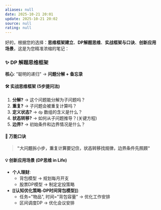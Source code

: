 ```yaml
---
aliases: null
date: 2025-10-21 20:01
update: 2025-10-21 20:02
source: null
rating: null
---
```

好的，根据您的选择：**思维框架建立**、**DP解题思维**、**实战框架与口诀**、**创新应用场景**，这是为您精准浓缩的笔记：
### ✨ DP 解题思维框架

**核心**: "聪明的递归" -> **问题分解 + 备忘录**

#### 🛠️ 实战思维框架 (5步提问法)

1.  **分解?** -> 这个问题能分解为子问题吗？
2.  **重复?** -> 子问题会被重复计算吗？
3.  **定义状态?** -> `dp` 数组的含义是什么？
4.  **状态转移?** -> 如何从子问题推导？(关键方程)
5.  **边界?** -> 初始条件和边界情况是什么？
#### 🔑 万能口诀

> **"大问题拆小步，重复计算要记住，状态转移找规律，边界条件先照顾"**
#### 💡 创新应用场景 (DP思维 in Life)

*   **个人理财**:
    *   背包模型 -> 规划每月开支
    *   股票DP模型 -> 制定定投策略
*   **[[认知优化策略-DP时间背包模型]]**:
    *   任务="物品", 时间="背包容量" -> 优化工作安排
    *   区间调度DP -> 优化会议安排